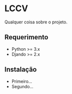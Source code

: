 # LCCV

Qualquer coisa sobre o projeto.

## Requerimento
* Python >= 3.x
* Djando >= 2.x

## Instalação
* Primeiro...
* Segundo...
